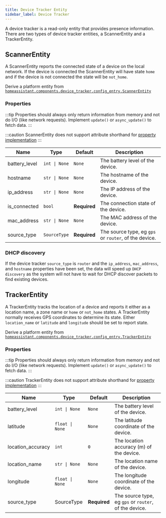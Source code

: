 ```yaml
---
title: Device Tracker Entity
sidebar_label: Device Tracker
---
```


A device tracker is a read-only entity that provides presence information. There are two types of device tracker entities, a ScannerEntity and a TrackerEntity.

## ScannerEntity

A ScannerEntity reports the connected state of a device on the local network. If the device is connected the ScannerEntity will have state `home` and if the device is not connected the state will be `not_home`.

Derive a platform entity from [`homeassistant.components.device_tracker.config_entry.ScannerEntity`](https://github.com/home-assistant/core/blob/dev/homeassistant/components/device_tracker/config_entry.py)

### Properties

:::tip
Properties should always only return information from memory and not do I/O (like network requests). Implement `update()` or `async_update()` to fetch data.
:::

:::caution
ScannerEntity does not support attribute shorthand for [property implementation](../entity.md#entity-class-or-instance-attributes)
:::

| Name          | Type                         | Default      | Description                                           |
| ------------- | ---------------------------- | ------------ | ----------------------------------------------------- |
| battery_level | <code>int &#124; None</code> | `None`       | The battery level of the device.                      |
| hostname      | <code>str &#124; None</code> | `None`       | The hostname of the device.                           |
| ip_address    | <code>str &#124; None</code> | `None`       | The IP address of the device.                         |
| is_connected  | `bool`                       | **Required** | The connection state of the device.                   |
| mac_address   | <code>str &#124; None</code> | `None`       | The MAC address of the device.                        |
| source_type   | `SourceType`                 | **Required** | The source type, eg `gps` or `router`, of the device. |

### DHCP discovery

If the device tracker `source_type` is `router` and the `ip_address`, `mac_address`, and `hostname` properties have been set, the data will
speed up `DHCP discovery` as the system will not have to wait for
DHCP discover packets to find existing devices.

## TrackerEntity

A TrackerEntity tracks the location of a device and reports it either as a location name, a zone name or `home` or `not_home` states. A TrackerEntity normally receives GPS coordinates to determine its state. Either `location_name` or `latitude` and `longitude` should be set to report state.

Derive a platform entity from [`homeassistant.components.device_tracker.config_entry.TrackerEntity`](https://github.com/home-assistant/core/blob/dev/homeassistant/components/device_tracker/config_entry.py)

### Properties

:::tip
Properties should always only return information from memory and not do I/O (like network requests). Implement `update()` or `async_update()` to fetch data.
:::

:::caution
TrackerEntity does not support attribute shorthand for [property implementation](../entity.md#entity-class-or-instance-attributes)
:::

| Name              | Type                           | Default      | Description                                           |
| ----------------- | ------------------------------ | ------------ | ----------------------------------------------------- |
| battery_level     | <code>int &#124; None</code>   | `None`       | The battery level of the device.                      |
| latitude          | <code>float &#124; None</code> | `None`       | The latitude coordinate of the device.                |
| location_accuracy | `int`                          | `0`          | The location accuracy (m) of the device.              |
| location_name     | <code>str &#124; None</code>   | `None`       | The location name of the device.                      |
| longitude         | <code>float &#124; None</code> | `None`       | The longitude coordinate of the device.               |
| source_type       | SourceType                     | **Required** | The source type, eg `gps` or `router`, of the device. |
